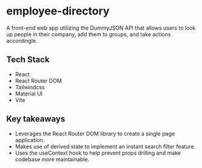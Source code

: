 # employee-directory
A front-end web app utilizing the DummyJSON API that allows users to look up people in their company, add them to groups, and take actions accordingle.

## Tech Stack
* React
* React Router DOM
* Tailwindcss
* Material UI
* Vite

## Key takeaways
* Leverages the React Router DOM library to create a single page application.
* Makes use of derived state to implement an instant search filter feature.
* Uses the useContext hook to help prevent props drilling and make codebase more maintainable.
